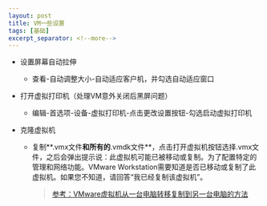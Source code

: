 ```yaml
---
layout: post
title: VM一些设置
tags: [基础]
excerpt_separator: <!--more-->
---
```

<!--more-->

- 设置屏幕自动拉伸
  - 查看-自动调整大小-自动适应客户机，并勾选自动适应窗口
- 打开虚拟打印机（处理VM意外关闭后黑屏问题）
  - 编辑-首选项-设备-虚拟打印机-点击更改设置按钮-勾选启动虚拟打印机

- 克隆虚拟机

  - 复制**.vmx文件**和所有的**.vmdk文件**，点击打开虚拟机按钮选择.vmx文件，之后会弹出提示说：此虚拟机可能已被移动或复制。为了配置特定的管理和网络功能。VMware Workstation需要知道是否已移动或复制了此虚拟机。如果您不知道，请回答“我已经复制该虚拟机”。

    > [参考：VMware虚拟机从一台电脑转移复制到另一台电脑的方法](https://www.hack520.com/vmware-copy-vmx-vmdk.html)

